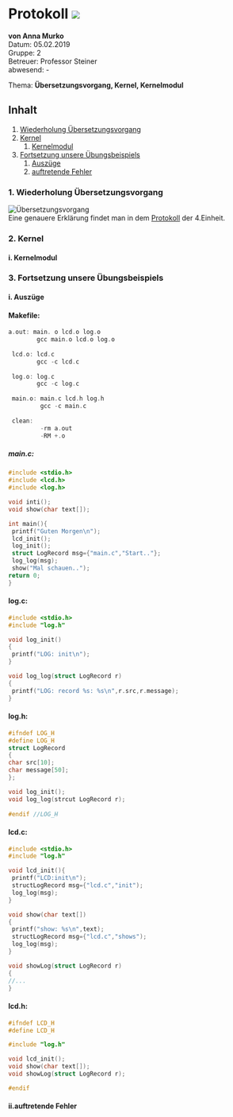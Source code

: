 # Protokoll ![](https://www.koerbler.com/neuigkeiten/wp-content/uploads/2013/03/htl-kaindorf.jpg)
**von Anna Murko**  
Datum: 05.02.2019  
Gruppe: 2  
Betreuer: Professor Steiner  
abwesend: -  
  
  Thema: **Übersetzungsvorgang, Kernel, Kernelmodul**  
  

## Inhalt 
1. [Wiederholung Übersetzungsvorgang](https://github.com/HTLMechatronics/m15-la1-sx/blob/muranm15/protokoll_g2_muranm15_2019_02_05.md#1-wiederholung-%C3%BCbersetzungsvorgang)     
1. [Kernel](https://github.com/HTLMechatronics/m15-la1-sx/blob/muranm15/protokoll_g2_muranm15_2019_02_05.md#2-kernel)  
    1. [Kernelmodul](https://github.com/HTLMechatronics/m15-la1-sx/blob/muranm15/protokoll_g2_muranm15_2019_02_05.md#i-kernelmodul)    
1. [Fortsetzung unsere Übungsbeispiels](https://github.com/HTLMechatronics/m15-la1-sx/blob/muranm15/protokoll_g2_muranm15_2019_02_05.md#3-fortsetzung-unsere-%C3%BCbungsbeispiels)  
    1. [Auszüge](https://github.com/HTLMechatronics/m15-la1-sx/blob/muranm15/protokoll_g2_muranm15_2019_02_05.md#i-ausz%C3%BCge)  
    1. [auftretende Fehler](https://github.com/HTLMechatronics/m15-la1-sx/blob/muranm15/protokoll_g2_muranm15_2019_02_05.md#iiauftretende-fehler)  

###  1. Wiederholung Übersetzungsvorgang  
![Übersetzungsvorgang](https://raw.githubusercontent.com/HTLMechatronics/m15-la1-sx/muranm15/Unbenannt.GIF)  
Eine genauere Erklärung findet man in dem [Protokoll](https://github.com/HTLMechatronics/m15-la1-sx/blob/muranm15/protokoll_g2_muranm15_2018-01-29.md) der 4.Einheit.
###  2. Kernel  
#### i. Kernelmodul  
###  3. Fortsetzung unsere Übungsbeispiels  
#### i. Auszüge  
  #### Makefile:
  ```C
  a.out: main. o lcd.o log.o
          gcc main.o lcd.o log.o
          
   lcd.o: lcd.c
          gcc -c lcd.c
          
   log.o: log.c
          gcc -c log.c
          
   main.o: main.c lcd.h log.h
           gcc -c main.c
           
   clean:
           -rm a.out
           -RM +.o
   ```
   ##### main.c:
   ```C
   #include <stdio.h>
   #include <lcd.h>
   #include <log.h>
   
   void inti();
   void show(char text[]);
   
   int main(){
    printf("Guten Morgen\n");
    lcd_init();
    log_init();
    struct LogRecord msg={"main.c","Start.."};
    log_log(msg);
    show("Mal schauen..");
   return 0;
   }
   ```
   #### log.c:
   ```C
   #include <stdio.h>
   #include "log.h"
   
   void log_init()
   {
    printf("LOG: init\n");
   }
   
   void log_log(struct LogRecord r)
   {
    printf("LOG: record %s: %s\n",r.src,r.message);
   }
   ```
   #### log.h:
   ```C
   #ifndef LOG_H
   #define LOG_H
   struct LogRecord
   {
   char src[10];
   char message[50];
   };
   
   void log_init();
   void log_log(strcut LogRecord r);
    
   #endif //LOG_H
   ```
   #### lcd.c:
   ```C
   #include <stdio.h>
   #include "log.h"
   
   void lcd_init(){
    printf("LCD:init\n");
    structLogRecord msg={"lcd.c","init");
    log_log(msg);
   }
   
   void show(char text[])
   {
    printf("show: %s\n",text);
    structLogRecord msg={"lcd.c","shows");
    log_log(msg);
   }
   
   void showLog(struct LogRecord r)
   {
   //...
   }
   ```
   #### lcd.h:
   ```C
  #ifndef LCD_H
  #define LCD_H
  
  #include "log.h"
  
  void lcd_init();
  void show(char text[]);
  void showLog(struct LogRecord r);
  
  #endif
   ```
#### ii.auftretende Fehler  
